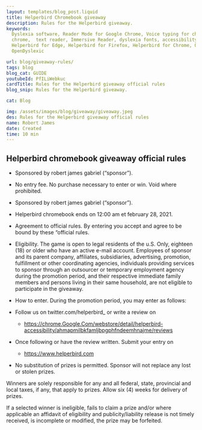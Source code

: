 ```yaml
---
layout: templates/blog_post.liquid
title: Helperbird Chromebook giveaway
description: Rules for the Helperbird giveaway.
keywords:
  Dyslexia software, Reader Mode for Google Chrome, Voice typing for chrome, Text to speech for
  chrome,  text reader, Immersive Reader, dyslexia fonts, accessibility software, dyslexia software,
  Helperbird for Edge, Helperbird for Firefox, Helperbird for Chrome, Opendyslexic for Chrome,
  OpenDyslexic

url: blog/giveaway-rules/
tags: blog
blog_cat: GUIDE
youtubeId: PfILiWebkuc
cardTitle: Rules for the Helperbird giveaway official rules
blog_snip: Rules for the Helperbird giveaway.

cat: Blog

img: /assets/images/blog/giveaway/giveaway.jpeg
des: Rules for the Helperbird giveaway official rules
name: Robert James
date: Created
time: 10 min
---
```


## Helperbird chromebook giveaway official rules

- Sponsored by robert james gabriel (“sponsor”).

- No entry fee. No purchase necessary to enter or win. Void where prohibited.

- Sponsored by robert james gabriel (“sponsor”).

- Helperbird chromebook ends on 12:00 am et february 28, 2021.

- Agreement to official rules. By entering you accept and agree to be bound by these “official
  rules.

- Eligibility. The game is open to legal residents of the u.S. Only, eighteen (18) or older who have
  an active e-mail account. Employees of sponsor and its parent company, affiliates, subsidiaries,
  advertising, promotion, fulfillment or other coordinating agencies, individuals providing services
  to sponsor through an outsourcer or temporary employment agency during the promotion period, and
  their respective immediate family members and persons living in their same household, are not
  eligible to participate in the giveaway.

- How to enter. During the promotion period, you may enter as follows:

- Follow us on twitter.com/helperbird\_ or write a review on

  - https://chrome.Google.Com/webstore/detail/helperbird-accessibility/ahmapmilbkfamljbpgphfndeemhnajme/reviews

- Once following or have the review written. Submit your entry on

  - https://www.helperbird.com

- No substitution of prizes is permitted. Sponsor will not replace any lost or stolen prizes.

Winners are solely responsible for any and all federal, state, provincial and local taxes, if any,
that apply to prizes. Allow six (4) weeks for delivery of prizes.

If a selected winner is ineligible, fails to claim a prize and/or where applicable an affidavit of
eligibility and publicity/liability release is not timely received, is incomplete or modified, the
prize may be forfeited.
